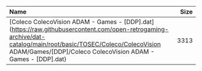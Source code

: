 |Name|Size|
|:---|---:|
|[Coleco ColecoVision ADAM - Games - [DDP].dat](https://raw.githubusercontent.com/open-retrogaming-archive/dat-catalog/main/root/basic/TOSEC/Coleco/ColecoVision ADAM/Games/[DDP]/Coleco ColecoVision ADAM - Games - [DDP].dat)|3313|
